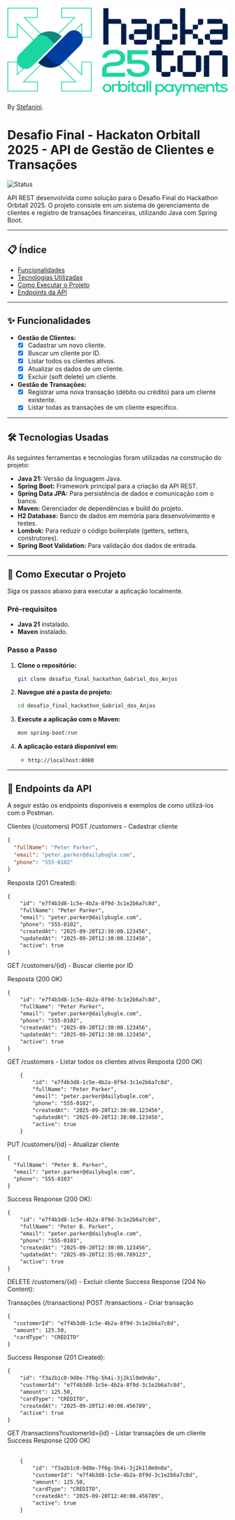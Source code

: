 ![Projeto Customers](Hackaton-Logo-dark.png)

By [Stefanini](https://stefanini.com/).

# Desafio Final - Hackaton Orbitall 2025 - API de Gestão de Clientes e Transações

![Status](https://img.shields.io/badge/status-concluído-green)

API REST desenvolvida como solução para o Desafio Final do Hackathon Orbitall 2025. O projeto consiste em um sistema de gerenciamento de clientes e registro de transações financeiras, utilizando Java com Spring Boot.

---

## 📋 Índice

- [Funcionalidades](#-funcionalidades)
- [Tecnologias Utilizadas](#-tecnologias)
- [Como Executar o Projeto](#-como-executar-o-projeto)
- [Endpoints da API](#-endpoints-da-api)


---

## ✨ Funcionalidades

- **Gestão de Clientes:**
    - [x] Cadastrar um novo cliente.
    - [x] Buscar um cliente por ID.
    - [x] Listar todos os clientes ativos.
    - [x] Atualizar os dados de um cliente.
    - [x] Excluir (soft delete) um cliente.
- **Gestão de Transações:**
    - [x] Registrar uma nova transação (débito ou crédito) para um cliente existente.
    - [x] Listar todas as transações de um cliente específico.

---

## 🛠️ Tecnologias Usadas

As seguintes ferramentas e tecnologias foram utilizadas na construção do projeto:

- **Java 21:** Versão da linguagem Java.
- **Spring Boot:** Framework principal para a criação da API REST.
- **Spring Data JPA:** Para persistência de dados e comunicação com o banco.
- **Maven:** Gerenciador de dependências e build do projeto.
- **H2 Database:** Banco de dados em memória para desenvolvimento e testes.
- **Lombok:** Para reduzir o código boilerplate (getters, setters, construtores).
- **Spring Boot Validation:** Para validação dos dados de entrada.

---

## 🚀 Como Executar o Projeto

Siga os passos abaixo para executar a aplicação localmente.

### Pré-requisitos

- **Java 21** instalado.
- **Maven** instalado.

### Passo a Passo

1.  **Clone o repositório:**
    ```bash
    git clone desafio_final_hackathon_Gabriel_dos_Anjos
    ```

2.  **Navegue até a pasta do projeto:**
    ```bash
    cd desafio_final_hackathon_Gabriel_dos_Anjos
    ```

3.  **Execute a aplicação com o Maven:**
    ```bash
    mvn spring-boot:run
    ```
  
4.  **A aplicação estará disponível em:**
    - `http://localhost:8080`

---

## 🔗 Endpoints da API

A seguir estão os endpoints disponíveis e exemplos de como utilizá-los com o Postman.

Clientes (/customers)
POST /customers - Cadastrar cliente

```json
{
  "fullName": "Peter Parker",
  "email": "peter.parker@dailybugle.com",
  "phone": "555-0102"
}
```
Resposta (201 Created):
```
{
    "id": "e7f4b3d8-1c5e-4b2a-8f9d-3c1e2b6a7c8d",
    "fullName": "Peter Parker",
    "email": "peter.parker@dailybugle.com",
    "phone": "555-0102",
    "createdAt": "2025-09-20T12:30:00.123456",
    "updatedAt": "2025-09-20T12:30:00.123456",
    "active": true
}
```
GET /customers/{id} - Buscar cliente por ID

Resposta (200 OK)
```
{
    "id": "e7f4b3d8-1c5e-4b2a-8f9d-3c1e2b6a7c8d",
    "fullName": "Peter Parker",
    "email": "peter.parker@dailybugle.com",
    "phone": "555-0102",
    "createdAt": "2025-09-20T12:30:00.123456",
    "updatedAt": "2025-09-20T12:30:00.123456",
    "active": true
}
```
GET /customers - Listar todos os clientes ativos
Resposta (200 OK)

```
    {
        "id": "e7f4b3d8-1c5e-4b2a-8f9d-3c1e2b6a7c8d",
        "fullName": "Peter Parker",
        "email": "peter.parker@dailybugle.com",
        "phone": "555-0102",
        "createdAt": "2025-09-20T12:30:00.123456",
        "updatedAt": "2025-09-20T12:30:00.123456",
        "active": true
    }
```

PUT /customers/{id} - Atualizar cliente


```
{
  "fullName": "Peter B. Parker",
  "email": "peter.parker@dailybugle.com",
  "phone": "555-0103"
}
```
Success Response (200 OK):
```
{
    "id": "e7f4b3d8-1c5e-4b2a-8f9d-3c1e2b6a7c8d",
    "fullName": "Peter B. Parker",
    "email": "peter.parker@dailybugle.com",
    "phone": "555-0103",
    "createdAt": "2025-09-20T12:30:00.123456",
    "updatedAt": "2025-09-20T12:35:00.789123",
    "active": true
}
```
DELETE /customers/{id} - Excluir cliente
Success Response (204 No Content):

Transações (/transactions)
POST /transactions - Criar transação

```
{
  "customerId": "e7f4b3d8-1c5e-4b2a-8f9d-3c1e2b6a7c8d",
  "amount": 125.50,
  "cardType": "CRÉDITO"
}
```

Success Response (201 Created):
```
{
    "id": "f3a2b1c0-9d8e-7f6g-5h4i-3j2k1l0m9n8o",
    "customerId": "e7f4b3d8-1c5e-4b2a-8f9d-3c1e2b6a7c8d",
    "amount": 125.50,
    "cardType": "CRÉDITO",
    "createdAt": "2025-09-20T12:40:00.456789",
    "active": true
}
```

GET /transactions?customerId={id} - Listar transações de um cliente
Success Response (200 OK)
```

    {
        "id": "f3a2b1c0-9d8e-7f6g-5h4i-3j2k1l0m9n8o",
        "customerId": "e7f4b3d8-1c5e-4b2a-8f9d-3c1e2b6a7c8d",
        "amount": 125.50,
        "cardType": "CRÉDITO",
        "createdAt": "2025-09-20T12:40:00.456789",
        "active": true
    }

```



